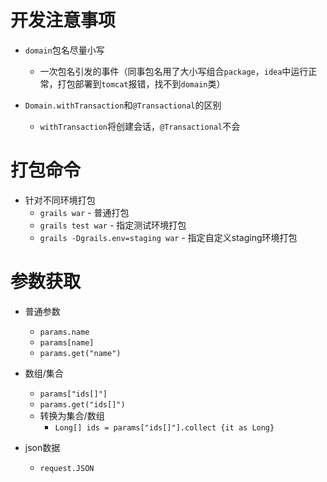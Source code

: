 # 开发注意事项

* `domain`包名尽量小写
  * 一次包名引发的事件（同事包名用了大小写组合`package`，`idea`中运行正常，打包部署到`tomcat`报错，找不到`domain`类）

* `Domain.withTransaction`和`@Transactional`的区别
  * `withTransaction`将创建会话，`@Transactional`不会

# 打包命令

* 针对不同环境打包
  * `grails war` - 普通打包
  * `grails test war` - 指定测试环境打包
  * `grails -Dgrails.env=staging war` - 指定自定义staging环境打包

# 参数获取

* 普通参数
  * `params.name`
  * `params[name]`
  * `params.get("name")`
 
* 数组/集合
  * `params["ids[]"]`
  * `params.get("ids[]")`
  * 转换为集合/数组
    * `Long[] ids = params["ids[]"].collect {it as Long}`
    
* json数据
  * `request.JSON`
